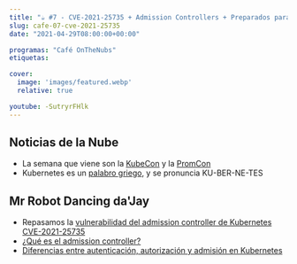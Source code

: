 ```yaml
---
title: "☕️ #7 - CVE-2021-25735 + Admission Controllers + Preparados para la KubeCon y PromCon 2021"
slug: cafe-07-cve-2021-25735
date: "2021-04-29T08:00:00+00:00"

programas: "Café OnTheNubs"
etiquetas:

cover:
  image: 'images/featured.webp'
  relative: true

youtube: -SutryrFHlk
---
```


## Noticias de la Nube
* La semana que viene son la [KubeCon](https://events.linuxfoundation.org/kubecon-cloudnativecon-europe/) y la [PromCon](https://promcon.io/2021-online/)
* Kubernetes es un [palabro griego](https://en.wiktionary.org/wiki/%CE%BA%CF%85%CE%B2%CE%B5%CF%81%CE%BD%CE%AE%CF%84%CE%B7%CF%82), y se pronuncia KU-BER-NE-TES

## Mr Robot Dancing da'Jay
* Repasamos la [vulnerabilidad del admission controller de Kubernetes CVE-2021-25735](https://sysdig.com/blog/cve-2021-25735-kubernetes-admission-bypass/)
* [¿Qué es el admission controller?](https://sysdig.com/blog/kubernetes-admission-controllers/)
* [Diferencias entre autenticación, autorización y admisión en Kubernetes](https://kubernetes.io/docs/concepts/security/controlling-access/)
